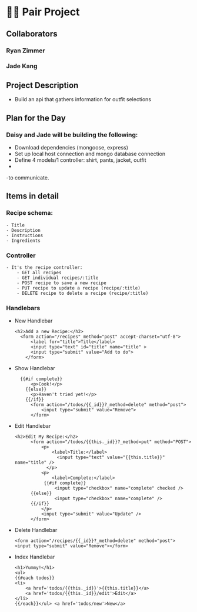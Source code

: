 # 👨‍💻 Pair Project
## Collaborators
### Ryan Zimmer
### Jade Kang
## Project Description
- Build an api that gathers information for outfit selections
## Plan for the Day
### Daisy and Jade will be building the following:
- Download dependencies (mongoose, express)
- Set up local host connection and mongo database connection
- Define 4 models/1 controller: shirt, pants, jacket, outfit
- 

-to communicate.
## Items in detail
### Recipe schema:
    - Title
    - Description
    - Instructions
    - Ingredients
### Controller
    - It's the recipe controller:
    	- GET all recipes
        - GET individual recipes/:title
        - POST recipe to save a new recipe
        - PUT recipe to update a recipe (recipe/:title)
        - DELETE recipe to delete a recipe (recipe/:title)
### Handlebars
- New Handlebar
  ```
  <h2>Add a new Recipe:</h2>
  	<form action="/recipes" method="post" accept-charset="utf-8">
  		<label for="title">Title</label>
      	<input type="text" id="title" name="title" >
      	<input type="submit" value="Add to do">
      </form>
  ```
- Show Handlebar
  ```<h1>{{title}}</h1>
  	{{#if complete}}
      	<p>Cook!</p>
      {{else}}
      	<p>Haven't tried yet!</p>
      {{/if}}
      	<form action="/todos/{{_id}}?_method=delete" method="post">
      		<input type="submit" value="Remove">
      	</form>
  ```
- Edit Handlebar
  ```
  <h2>Edit My Recipe:</h2>
  		<form action="/todos/{{this._id}}?_method=put" method="POST">
  			<p>
              	<label>Title:</label>
                  <input type="text" value="{{this.title}}" name="title" />
              </p>
  			<p>
              	<label>Complete:</label>
     		 {{#if complete}}
     			 <input type="checkbox" name="complete" checked />
      	{{else}}
     			 <input type="checkbox" name="complete" />
      	{{/if}}
  			</p>
  			<input type="submit" value="Update" />
  		</form>
  ```
- Delete Handlebar
  ```
  <form action="/recipes/{{_id}}?_method=delete" method="post">
  <input type="submit" value="Remove"></form>
  ```
- Index Handlebar
  ```
  <h1>Yummy!</h1>
  <ul>
  {{#each todos}}
  <li>
      <a href='todos/{{this._id}}'>{{this.title}}</a>
      <a href='todos/{{this._id}}/edit'>Edit</a>
  </li>
  {{/each}}</ul> <a href='todos/new'>New</a>
  ```

